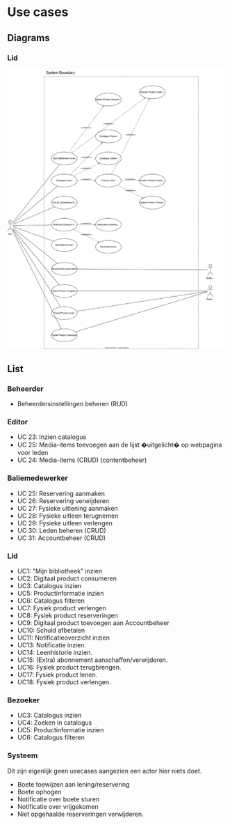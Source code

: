 # Use cases

## Diagrams
### Lid 

![](./diagrams/concept-lid-usecase-diagram.drawio.svg)

## List
### Beheerder
- Beheerdersinstellingen beheren (RUD)

### Editor
- UC 23: Inzien catalogus
- UC 25: Media-items toevoegen aan de lijst �uitgelicht� op webpagina voor leden
- UC 24: Media-items (CRUD) (contentbeheer)

### Baliemedewerker
- UC 25: Reservering aanmaken
- UC 26: Reservering verwijderen 
- UC 27: Fysieke uitlening aanmaken
- UC 28: Fysieke uitleen terugnemen
- UC 29: Fysieke uitleen verlengen
- UC 30: Leden beheren (CRUD)
- UC 31: Accountbeheer (CRUD)

### Lid
- UC1: "Mijn bibliotheek" inzien
- UC2: Digitaal product consumeren
- UC3: Catalogus inzien
- UC5: Productinformatie inzien
- UC6: Catalogus filteren
- UC7: Fysiek product verlengen
- UC8: Fysiek product reserveringen
- UC9: Digitaal product toevoegen aan Accountbeheer
- UC10: Schuld afbetalen
- UC11: Notificatieoverzicht inzien
- UC13: Notificatie inzien.
- UC14: Leenhistorie inzien.
- UC15: (Extra) abonnement aanschaffen/verwijderen.
- UC16: Fysiek product terugbrengen.
- UC17: Fysiek product lenen.
- UC18: Fysiek product verlengen.

### Bezoeker
- UC3: Catalogus inzien
- UC4: Zoeken in catalogus
- UC5: Productinformatie inzien
- UC6: Catalogus filteren

### Systeem
Dit zijn eigenlijk geen usecases aangezien een actor hier niets doet.
- Boete toewijzen aan lening/reservering
- Boete ophogen
- Notificatie over boete sturen
- Notificatie over vrijgekomen 
- Niet opgehaalde reserveringen verwijderen.
